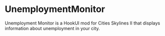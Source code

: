 # UnemploymentMonitor
Unemployment Monitor is a HookUI mod for Cities Skylines II that displays information about unemployment in your city.
